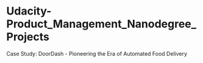 # Udacity-Product_Management_Nanodegree_Projects
Case Study: DoorDash - Pioneering the Era of Automated Food Delivery
